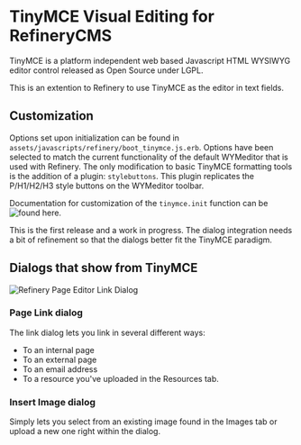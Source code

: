 # TinyMCE Visual Editing for RefineryCMS

TinyMCE is a platform independent web based Javascript HTML WYSIWYG editor control released as Open Source under LGPL.

This is an extention to Refinery to use TinyMCE as the editor in text fields.

## Customization

Options set upon initialization can be found in `assets/javascripts/refinery/boot_tinymce.js.erb`. Options have been selected to match the current functionality of the default WYMeditor that is used with Refinery. The only modification to basic TinyMCE formatting tools is the addition of a plugin: `stylebuttons`. This plugin replicates the P/H1/H2/H3 style buttons on the WYMeditor toolbar.

Documentation for customization of the `tinymce.init` function can be ![found here.](http://www.tinymce.com/wiki.php/Configuration)

This is the first release and a work in progress. The dialog integration needs a bit of refinement so that the dialogs better fit the TinyMCE paradigm.

## Dialogs that show from TinyMCE

![Refinery Page Editor Link Dialog](http://refinerycms.com/system/images/0000/0636/link-dialog.png)

### Page Link dialog

The link dialog lets you link in several different ways:

* To an internal page
* To an external page
* To an email address
* To a resource you've uploaded in the Resources tab.

### Insert Image dialog

Simply lets you select from an existing image found in the Images tab or upload
a new one right within the dialog.
